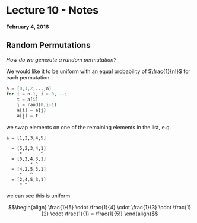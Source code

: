 # Lecture 10 - Notes  

**February 4, 2016**  

## Random Permutations

_How do we generate a random permutation?_

We would like it to be uniform with an equal probability of $\frac{1}{n!}$ for each permutation.

```py
a = [0,1,2,...,n]
for i = n-1, i > 0, --i
    t = a[i]
    j = rand(0,i-1)
    a[i] = a[j]
    a[j] = t
```

we swap elements on one of the remaining elements in the list, e.g.

```
a = [1,2,3,4,5]

  = [5,2,3,4,1]
     *       ^
  = [5,2,4,3,1]
         * ^
  = [4,2,5,3,1]
     *   ^
  = [2,4,5,3,1]
     * ^
```

we can see this is uniform 


$$\begin{align}
    \frac{1}{5} \cdot \frac{1}{4} \cdot \frac{1}{3} \cdot \frac{1}{2} \cdot  \frac{1}{1} =  \frac{1}{5!}
\end{align}$$

